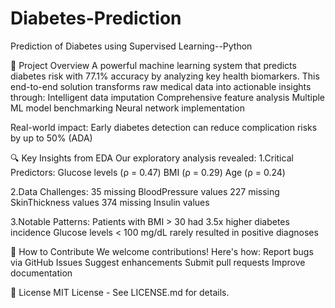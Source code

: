 # Diabetes-Prediction
Prediction of Diabetes using Supervised Learning--Python

🌟 Project Overview
A powerful machine learning system that predicts diabetes risk with 77.1% accuracy by analyzing key health biomarkers. This end-to-end solution transforms raw medical data into actionable insights through:
Intelligent data imputation
Comprehensive feature analysis
Multiple ML model benchmarking
Neural network implementation

Real-world impact: Early diabetes detection can reduce complication risks by up to 50% (ADA)

🔍 Key Insights from EDA
Our exploratory analysis revealed:
1.Critical Predictors:
Glucose levels (ρ = 0.47)
BMI (ρ = 0.29)
Age (ρ = 0.24)

2.Data Challenges:
35 missing BloodPressure values
227 missing SkinThickness values
374 missing Insulin values

3.Notable Patterns:
Patients with BMI > 30 had 3.5x higher diabetes incidence
Glucose levels < 100 mg/dL rarely resulted in positive diagnoses

🤝 How to Contribute
We welcome contributions! Here's how:
Report bugs via GitHub Issues
Suggest enhancements
Submit pull requests
Improve documentation

📜 License
MIT License - See LICENSE.md for details.
